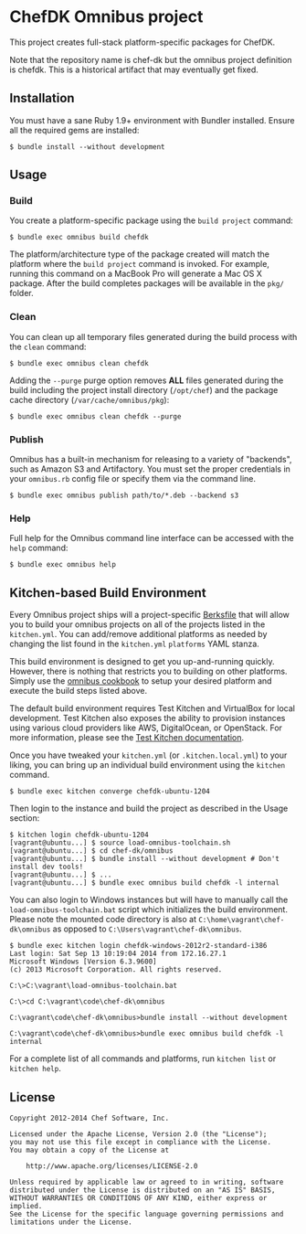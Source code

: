 ChefDK Omnibus project
============================
This project creates full-stack platform-specific packages for ChefDK.

Note that the repository name is chef-dk but the omnibus project definition is
chefdk. This is a historical artifact that may eventually get fixed.

Installation
------------
You must have a sane Ruby 1.9+ environment with Bundler installed. Ensure all
the required gems are installed:

```shell
$ bundle install --without development
```

Usage
-----
### Build

You create a platform-specific package using the `build project` command:

```shell
$ bundle exec omnibus build chefdk
```

The platform/architecture type of the package created will match the platform
where the `build project` command is invoked. For example, running this command
on a MacBook Pro will generate a Mac OS X package. After the build completes
packages will be available in the `pkg/` folder.

### Clean

You can clean up all temporary files generated during the build process with
the `clean` command:

```shell
$ bundle exec omnibus clean chefdk
```

Adding the `--purge` purge option removes __ALL__ files generated during the
build including the project install directory (`/opt/chef`) and
the package cache directory (`/var/cache/omnibus/pkg`):

```shell
$ bundle exec omnibus clean chefdk --purge
```

### Publish

Omnibus has a built-in mechanism for releasing to a variety of "backends", such
as Amazon S3 and Artifactory. You must set the proper credentials in your `omnibus.rb`
config file or specify them via the command line.

```shell
$ bundle exec omnibus publish path/to/*.deb --backend s3
```

### Help

Full help for the Omnibus command line interface can be accessed with the
`help` command:

```shell
$ bundle exec omnibus help
```

Kitchen-based Build Environment
-------------------------------
Every Omnibus project ships will a project-specific
[Berksfile](http://berkshelf.com/) that will allow you to build your omnibus projects on all of the projects listed
in the `kitchen.yml`. You can add/remove additional platforms as needed by
changing the list found in the `kitchen.yml` `platforms` YAML stanza.

This build environment is designed to get you up-and-running quickly. However,
there is nothing that restricts you to building on other platforms. Simply use
the [omnibus cookbook](https://github.com/chef-cookbooks/omnibus) to setup
your desired platform and execute the build steps listed above.

The default build environment requires Test Kitchen and VirtualBox for local
development. Test Kitchen also exposes the ability to provision instances using
various cloud providers like AWS, DigitalOcean, or OpenStack. For more
information, please see the [Test Kitchen documentation](http://kitchen.ci).

Once you have tweaked your `kitchen.yml` (or `.kitchen.local.yml`) to your
liking, you can bring up an individual build environment using the `kitchen`
command.

```shell
$ bundle exec kitchen converge chefdk-ubuntu-1204
```

Then login to the instance and build the project as described in the Usage
section:

```shell
$ kitchen login chefdk-ubuntu-1204
[vagrant@ubuntu...] $ source load-omnibus-toolchain.sh
[vagrant@ubuntu...] $ cd chef-dk/omnibus
[vagrant@ubuntu...] $ bundle install --without development # Don't install dev tools!
[vagrant@ubuntu...] $ ...
[vagrant@ubuntu...] $ bundle exec omnibus build chefdk -l internal
```

You can also login to Windows instances but will have to manually call the
`load-omnibus-toolchain.bat` script which initializes the build environment.
Please note the mounted code directory is also at `C:\home\vagrant\chef-dk\omnibus`
as opposed to `C:\Users\vagrant\chef-dk\omnibus`.

```shell
$ bundle exec kitchen login chefdk-windows-2012r2-standard-i386
Last login: Sat Sep 13 10:19:04 2014 from 172.16.27.1
Microsoft Windows [Version 6.3.9600]
(c) 2013 Microsoft Corporation. All rights reserved.

C:\>C:\vagrant\load-omnibus-toolchain.bat

C:\>cd C:\vagrant\code\chef-dk\omnibus

C:\vagrant\code\chef-dk\omnibus>bundle install --without development

C:\vagrant\code\chef-dk\omnibus>bundle exec omnibus build chefdk -l internal
```

For a complete list of all commands and platforms, run `kitchen list` or
`kitchen help`.

License
-------
```text
Copyright 2012-2014 Chef Software, Inc.

Licensed under the Apache License, Version 2.0 (the "License");
you may not use this file except in compliance with the License.
You may obtain a copy of the License at

    http://www.apache.org/licenses/LICENSE-2.0

Unless required by applicable law or agreed to in writing, software
distributed under the License is distributed on an "AS IS" BASIS,
WITHOUT WARRANTIES OR CONDITIONS OF ANY KIND, either express or implied.
See the License for the specific language governing permissions and
limitations under the License.
```
